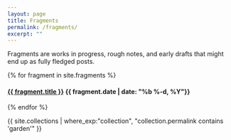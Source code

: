 ```yaml
---
layout: page
title: Fragments
permalink: /fragments/
excerpt: ""
---
```


Fragments are works in progress, rough notes, and early drafts that might end up as fully fledged posts.

{% for fragment in site.fragments %}
  <div class="post-excerpt">
    <h4>
      <a href="{{ fragment.url }}">{{ fragment.title }}</a>
      <time>{{ fragment.date | date: "%b %-d, %Y"}}</time>
    </h4>
  </div>
{% endfor %}


{{ site.collections | where_exp:"collection", "collection.permalink contains 'garden'" }}
